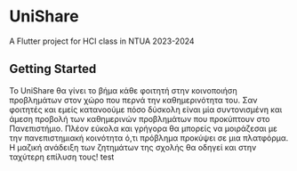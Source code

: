 # UniShare

A  Flutter project  for HCI class in NTUA 2023-2024   

## Getting Started

Το UniShare θα γίνει το βήμα κάθε φοιτητή στην κοινοποιήση προβλημάτων στον χώρο που περνά
την καθημερινότητα του.
Σαν φοιτητές και εμείς κατανοούμε πόσο δύσκολη είναι μία συντονισμένη και άμεση προβολή των
καθημερινών προβλημάτων που προκύπτουν στο Πανεπιστήμιο.
Πλέον εύκολα και γρήγορα θα μπορείς να μοιράζεσαι με την πανεπιστημιακή κοινότητα ό,τι
πρόβλημα προκύψει σε μια πλατφόρμα. Η μαζική ανάδειξη των ζητημάτων της σχολής θα οδηγεί
και στην ταχύτερη επίλυση τους!
test
